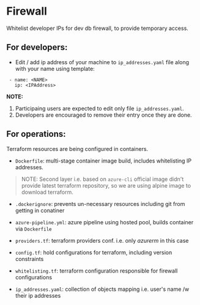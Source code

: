 Firewall
========
Whitelist developer IPs for dev db firewall, to provide temporary access.

For developers:
---------------
- Edit / add ip address of your machine to `ip_addresses.yaml` file along with your name using template:
 ```
  - name: <NAME>
    ip: <IPAddress>
```

**NOTE:**
1. Participaing users are expected to edit only file `ip_addresses.yaml`.
2. Developers are encouraged to remove their entry once they are done.

For operations:
---------------
Terraform resources are being configured in containers.
- `Dockerfile`: multi-stage container image build, includes whitelisting IP addresses.
> NOTE: Second layer i.e. based on `azure-cli` official image didn't provide latest terraform repository, so we are using alpine image to download terraform.
- `.dockerignore`: prevents un-necessary resources including git from getting in conatiner
- `azure-pipeline.yml`: azure pipeline using hosted pool, builds container via `Dockerfile`

- `providers.tf`: terraform providers conf. i.e. only *azurerm* in this case
- `config.tf`: hold configurations for terraform, including version constraints
- `whitelisting.tf`: terraform configuration responsible for firewall configurations

- `ip_addresses.yaml`: collection of objects mapping i.e. user's name /w their ip addresses

